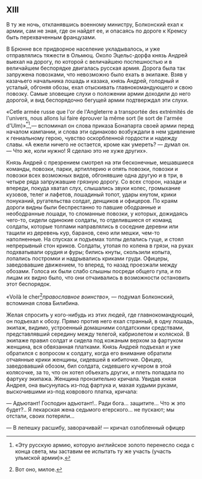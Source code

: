 ## XIII

В ту же ночь, откланявшись военному министру, Болконский ехал к армии, сам не зная, где он найдет ее, и опасаясь по дороге к Кремсу быть перехваченным французами.

В Брюнне все придворное население укладывалось, и уже отправлялись тяжести в Ольмюц. Около Эцельс-дорфа князь Андрей выехал на дорогу, по которой с величайшею поспешностью и в величайшем беспорядке двигалась русская армия. Дорога была так запружена повозками, что невозможно было ехать в экипаже. Взяв у казачьего начальника лошадь и казака, князь Андрей, голодный и усталый, обгоняя обозы, ехал отыскивать главнокомандующего и свою повозку. Самые зловещие слухи о положении армии доходили до него дорогой, и вид беспорядочно бегущей армии подтверждал эти слухи.

«Cetle armée russe que l'or de l'Angleterre a transportée des extrémités de l'univers, nous allons lui faire éprouver la même sort (le sort de l'armée d'Ulm)»[<sup>\*</sup>](#c_115)[^277],— вспоминал он слова приказа Бонапарта своей армии перед началом кампании, и слова эти одинаково возбуждали в нем удивление к гениальному герою, чувство оскорбленной гордости и надежду славы. «А ежели ничего не остается, кроме как умереть? — думал он. — Что же, коли нужно! Я сделаю это не хуже других».

Князь Андрей с презрением смотрел на эти бесконечные, мешавшиеся команды, повозки, парки, артиллерию и опять повозки, повозки и повозки всех возможных видов, обгонявшие одна другую и в три, в четыре ряда запружавшие грязную дорогу. Со всех сторон, назади и впереди, покуда хватал слух, слышались звуки колес, громыхание кузовов, телег и лафетов, лошадиный топот, удары кнутом, крики понуканий, ругательства солдат, денщиков и офицеров. По краям дороги видны были беспрестанно то павшие ободранные и неободранные лошади, то сломанные повозки, у которых, дожидаясь чего-то, сидели одинокие солдаты, то отделившиеся от команд солдаты, которые толпами направлялись в соседние деревни или тащили из деревень кур, баранов, сено или мешки, чем-то наполненные. На спусках и подъемах толпы делались гуще, и стоял непрерывный стон криков. Солдаты, утопая по колена в грязи, на руках подхватывали орудия и фуры; бились кнуты, скользили копыта, лопались постромки и надрывались криками груди. Офицеры, заведовавшие движением, то вперед, то назад проезжали между обозами. Голоса их были слабо слышны посреди общего гула, и по лицам их видно было, что они отчаивались в возможности остановить этот беспорядок.

«Voilà le cher[^278]*православное воинство»,* — подумал Болконский, вспоминая слова Билибина.

Желая спросить у кого-нибудь из этих людей, где главнокомандующий, он подъехал к обозу. Прямо против него ехал странный, в одну лошадь, экипаж, видимо, устроенный домашними солдатскими средствами, представлявший середину между телегой, кабриолетом и коляской. В экипаже правил солдат и сидела под кожаным верхом за фартуком женщина, вся обвязанная платками. Князь Андрей подъехал и уже обратился с вопросом к солдату, когда его внимание обратили отчаянные крики женщины, сидевшей в кибиточке. Офицер, заведовавший обозом, бил солдата, сидевшего кучером в этой колясочке, за то, что он хотел объехать других, и плеть попадала по фартуку экипажа. Женщина пронзительно кричала. Увидав князя Андрея, она высунулась из-под фартука и, махая худыми руками, выскочившими из-под коврового платка, кричала:

— Адъютант! Господин адъютант!.. Ради бога… защитите… Что ж это будет?.. Я лекарская жена седьмого егерского… не пускают; мы отстали, своих потеряли…

— В лепешку расшибу, заворачивай! — кричал озлобленный офицер

[^277]: «Эту русскую армию, которую английское золото перенесло сюда с конца света, мы заставим ее испытать ту же участь (участь ульмской армии)».

[^278]: Вот оно, милое.